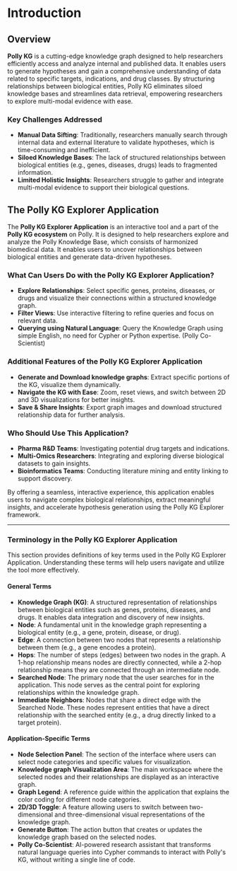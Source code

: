 # Introduction

## Overview

**Polly KG** is a cutting-edge knowledge graph designed to help researchers efficiently access and analyze internal and published data. It enables users to generate hypotheses and gain a comprehensive understanding of data related to specific targets, indications, and drug classes. By structuring relationships between biological entities, Polly KG eliminates siloed knowledge bases and streamlines data retrieval, empowering researchers to explore multi-modal evidence with  ease.

### Key Challenges Addressed

- **Manual Data Sifting**: Traditionally, researchers manually search through internal data and external literature to validate hypotheses, which is time-consuming and inefficient.
- **Siloed Knowledge Bases**: The lack of structured relationships between biological entities (e.g., genes, diseases, drugs) leads to fragmented information.
- **Limited Holistic Insights**: Researchers struggle to gather and integrate multi-modal evidence to support their biological questions.


## The Polly KG Explorer Application

The **Polly KG Explorer Application** is an interactive tool and a part of the **Polly KG ecosystem** on Polly. It is designed to help researchers explore and analyze the Polly Knowledge Base, which consists of harmonized biomedical data. It enables users to uncover relationships between biological entities and generate data-driven hypotheses.

### What Can Users Do with the Polly KG Explorer Application?

- **Explore Relationships**: Select specific genes, proteins, diseases, or drugs and visualize their connections within a structured knowledge graph.
- **Filter Views**: Use interactive filtering to refine queries and focus on relevant data.
- **Querying using Natural Language**: Query the Knowledge Graph using simple English, no need for Cypher or Python expertise. (Polly Co-Scientist)

### Additional Features of the Polly KG Explorer Application

- **Generate and Download knowledge graphs**: Extract specific portions of the KG, visualize them dynamically.
- **Navigate the KG with Ease**: Zoom, reset views, and switch between 2D and 3D visualizations for better insights.
- **Save & Share Insights**: Export graph images and download structured relationship data for further analysis.

### Who Should Use This Application?

- **Pharma R&D Teams**: Investigating potential drug targets and indications.
- **Multi-Omics Researchers**: Integrating and exploring diverse biological datasets to gain insights.
- **Bioinformatics Teams**: Conducting literature mining and entity linking to support discovery.

By offering a seamless, interactive experience, this application enables users to navigate complex biological relationships, extract meaningful insights, and accelerate hypothesis generation using the Polly KG Explorer framework.

---

### Terminology in the Polly KG Explorer Application

This section provides definitions of key terms used in the Polly KG Explorer Application. Understanding these terms will help users navigate and utilize the tool more effectively.

#### General Terms

- **Knowledge Graph (KG)**: A structured representation of relationships between biological entities such as genes, proteins, diseases, and drugs. It enables data integration and discovery of new insights.
- **Node**: A fundamental unit in the knowledge graph representing a biological entity (e.g., a gene, protein, disease, or drug).
- **Edge**: A connection between two nodes that represents a relationship between them (e.g., a gene encodes a protein).
- **Hops**: The number of steps (edges) between two nodes in the graph. A 1-hop relationship means nodes are directly connected, while a 2-hop relationship means they are connected through an intermediate node.
- **Searched Node**: The primary node that the user searches for in the application. This node serves as the central point for exploring relationships within the knowledge graph.
- **Immediate Neighbors**: Nodes that share a direct edge with the Searched Node. These nodes represent entities that have a direct relationship with the searched entity (e.g., a drug directly linked to a target protein).

#### Application-Specific Terms

- **Node Selection Panel**: The section of the interface where users can select node categories and specific values for visualization.
- **Knowledge graph Visualization Area**: The main workspace where the selected nodes and their relationships are displayed as an interactive graph.
- **Graph Legend**: A reference guide within the application that explains the color coding for different node categories.
- **2D/3D Toggle**: A feature allowing users to switch between two-dimensional and three-dimensional visual representations of the knowledge graph.
- **Generate Button**: The action button that creates or updates the knowledge graph based on the selected nodes.
- **Polly Co-Scientist**: AI-powered research assistant that transforms natural language queries into Cypher commands to interact with Polly's KG, without writing a single line of code.
